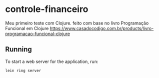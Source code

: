 # controle-financeiro

Meu primeiro teste com Clojure.
feito com base no livro Programação Funcional em  Clojure <https://www.casadocodigo.com.br/products/livro-programacao-funcional-clojure>

## Running

To start a web server for the application, run:

    lein ring server
